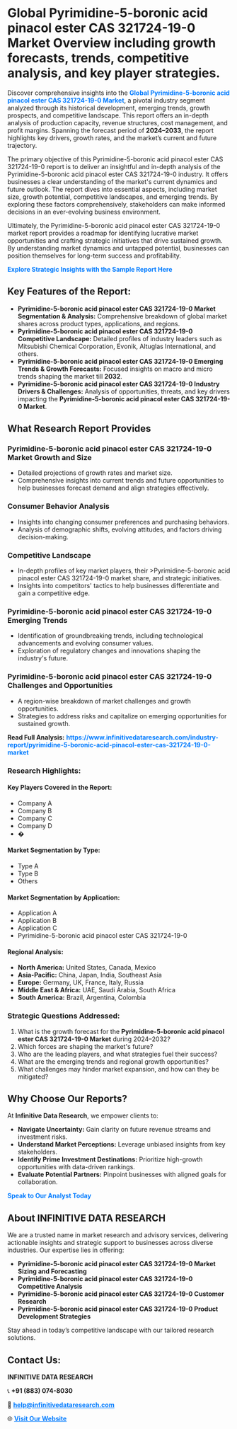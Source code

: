 <h1>Global Pyrimidine-5-boronic acid pinacol ester CAS 321724-19-0 Market Overview including growth forecasts, trends, competitive analysis, and key player strategies.</h1>
<p>
Discover comprehensive insights into the 
<a href="https://www.infinitivedataresearch.com/industry-report/pyrimidine-5-boronic-acid-pinacol-ester-cas-321724-19-0-market" rel="dofollow" style="color: #007BFF; text-decoration: none;"><strong>Global Pyrimidine-5-boronic acid pinacol ester CAS 321724-19-0 Market</strong></a>, a pivotal industry segment analyzed through its historical development, emerging trends, growth prospects, and competitive landscape. This report offers an in-depth analysis of production capacity, revenue structures, cost management, and profit margins. Spanning the forecast period of <strong>2024–2033</strong>, the report highlights key drivers, growth rates, and the market’s current and future trajectory.
</p>
<p>
The primary objective of this Pyrimidine-5-boronic acid pinacol ester CAS 321724-19-0 report is to deliver an insightful and in-depth analysis of the Pyrimidine-5-boronic acid pinacol ester CAS 321724-19-0 industry. It offers businesses a clear understanding of the market's current dynamics and future outlook. The report dives into essential aspects, including market size, growth potential, competitive landscapes, and emerging trends. By exploring these factors comprehensively, stakeholders can make informed decisions in an ever-evolving business environment.
</p>
<p>
Ultimately, the Pyrimidine-5-boronic acid pinacol ester CAS 321724-19-0 market report provides a roadmap for identifying lucrative market opportunities and crafting strategic initiatives that drive sustained growth. By understanding market dynamics and untapped potential, businesses can position themselves for long-term success and profitability.
</p>
<p>
<a href="https://www.infinitivedataresearch.com/request-sample/reportId=110671" style="color: #007BFF; text-decoration: none;"><strong>Explore Strategic Insights with the Sample Report Here</strong></a>
</p>

<h2>Key Features of the Report:</h2>
<ul>
<li><strong>Pyrimidine-5-boronic acid pinacol ester CAS 321724-19-0 Market Segmentation & Analysis:</strong> Comprehensive breakdown of global market shares across product types, applications, and regions.</li>
<li><strong>Pyrimidine-5-boronic acid pinacol ester CAS 321724-19-0 Competitive Landscape:</strong> Detailed profiles of industry leaders such as Mitsubishi Chemical Corporation, Evonik, Altuglas International, and others.</li>
<li><strong>Pyrimidine-5-boronic acid pinacol ester CAS 321724-19-0 Emerging Trends & Growth Forecasts:</strong> Focused insights on macro and micro trends shaping the market till <strong>2032</strong>.</li>
<li><strong>Pyrimidine-5-boronic acid pinacol ester CAS 321724-19-0 Industry Drivers & Challenges:</strong> Analysis of opportunities, threats, and key drivers impacting the <strong>Pyrimidine-5-boronic acid pinacol ester CAS 321724-19-0 Market</strong>.</li>
</ul>

<h2>What Research Report Provides</h2>
<h3>Pyrimidine-5-boronic acid pinacol ester CAS 321724-19-0 Market Growth and Size</h3>
<ul>
<li>Detailed projections of growth rates and market size.</li>
<li>Comprehensive insights into current trends and future opportunities to help businesses forecast demand and align strategies effectively.</li>
</ul>

<h3>Consumer Behavior Analysis</h3>
<ul>
<li>Insights into changing consumer preferences and purchasing behaviors.</li>
<li>Analysis of demographic shifts, evolving attitudes, and factors driving decision-making.</li>
</ul>

<h3>Competitive Landscape</h3>
<ul>
<li>In-depth profiles of key market players, their >Pyrimidine-5-boronic acid pinacol ester CAS 321724-19-0 market share, and strategic initiatives.</li>
<li>Insights into competitors' tactics to help businesses differentiate and gain a competitive edge.</li>
</ul>

<h3>Pyrimidine-5-boronic acid pinacol ester CAS 321724-19-0 Emerging Trends</h3>
<ul>
<li>Identification of groundbreaking trends, including technological advancements and evolving consumer values.</li>
<li>Exploration of regulatory changes and innovations shaping the industry's future.</li>
</ul>

<h3>Pyrimidine-5-boronic acid pinacol ester CAS 321724-19-0 Challenges and Opportunities</h3>
<ul>
<li>A region-wise breakdown of market challenges and growth opportunities.</li>
<li>Strategies to address risks and capitalize on emerging opportunities for sustained growth.</li>
</ul>
<p><strong>Read Full Analysis:</strong> <a href="https://www.infinitivedataresearch.com/industry-report/pyrimidine-5-boronic-acid-pinacol-ester-cas-321724-19-0-market" rel="dofollow" style="color: #007BFF; text-decoration: none;"><strong>https://www.infinitivedataresearch.com/industry-report/pyrimidine-5-boronic-acid-pinacol-ester-cas-321724-19-0-market</strong></a></p>
<h3>Research Highlights:</h3>
<h4>Key Players Covered in the Report:</h4>
<ul><li>Company A</li><li>Company B</li><li>Company C</li><li>Company D</li><li>�</li></ul>
<h4>Market Segmentation by Type:</h4>
<ul><li>Type A</li><li>Type B</li><li>Others</li></ul>
<h4>Market Segmentation by Application:</h4>
<ul><li>Application A</li><li>Application B</li><li>Application C</li><li>Pyrimidine-5-boronic acid pinacol ester CAS 321724-19-0</li></ul>

<h4>Regional Analysis:</h4>
<ul>
<li><strong>North America:</strong> United States, Canada, Mexico</li>
<li><strong>Asia-Pacific:</strong> China, Japan, India, Southeast Asia</li>
<li><strong>Europe:</strong> Germany, UK, France, Italy, Russia</li>
<li><strong>Middle East & Africa:</strong> UAE, Saudi Arabia, South Africa</li>
<li><strong>South America:</strong> Brazil, Argentina, Colombia</li>
</ul>

<h3>Strategic Questions Addressed:</h3>
<ol>
<li>What is the growth forecast for the <strong>Pyrimidine-5-boronic acid pinacol ester CAS 321724-19-0 Market</strong> during 2024–2032?</li>
<li>Which forces are shaping the market's future?</li>
<li>Who are the leading players, and what strategies fuel their success?</li>
<li>What are the emerging trends and regional growth opportunities?</li>
<li>What challenges may hinder market expansion, and how can they be mitigated?</li>
</ol>

<h2>Why Choose Our Reports?</h2>
<p>At <strong>Infinitive Data Research</strong>, we empower clients to:</p>
<ul>
<li><strong>Navigate Uncertainty:</strong> Gain clarity on future revenue streams and investment risks.</li>
<li><strong>Understand Market Perceptions:</strong> Leverage unbiased insights from key stakeholders.</li>
<li><strong>Identify Prime Investment Destinations:</strong> Prioritize high-growth opportunities with data-driven rankings.</li>
<li><strong>Evaluate Potential Partners:</strong> Pinpoint businesses with aligned goals for collaboration.</li>
</ul>
<p><a href="https://www.infinitivedataresearch.com/industry-report/pyrimidine-5-boronic-acid-pinacol-ester-cas-321724-19-0-market" rel="dofollow" style="color: #007BFF; text-decoration: none;"><strong>Speak to Our Analyst Today</strong></a></p>

<h2>About INFINITIVE DATA RESEARCH</h2>
<p>We are a trusted name in market research and advisory services, delivering actionable insights and strategic support to businesses across diverse industries. Our expertise lies in offering:</p>
<ul>
<li><strong>Pyrimidine-5-boronic acid pinacol ester CAS 321724-19-0 Market Sizing and Forecasting</strong></li>
<li><strong>Pyrimidine-5-boronic acid pinacol ester CAS 321724-19-0 Competitive Analysis</strong></li>
<li><strong>Pyrimidine-5-boronic acid pinacol ester CAS 321724-19-0 Customer Research</strong></li>
<li><strong>Pyrimidine-5-boronic acid pinacol ester CAS 321724-19-0 Product Development Strategies</strong></li>
</ul>
<p>Stay ahead in today’s competitive landscape with our tailored research solutions.</p>

<h2>Contact Us:</h2>
<p><strong>INFINITIVE DATA RESEARCH</strong></p>
<p>📞 <strong>+91 (883) 074-8030</strong></p>
<p>📧 <strong><a href="mailto:help@infinitivedataresearch.com" style="color: #007BFF;">help@infinitivedataresearch.com</a></strong></p>
<p>🌐 <strong><a href="https://www.infinitivedataresearch.com" rel="dofollow" style="color: #007BFF;">Visit Our Website</a></strong></p>